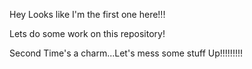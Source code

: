 Hey Looks like I'm the first one here!!!

Lets do some work on this repository!
 
 Second Time's a charm...Let's mess some stuff Up!!!!!!!!!

 <!-- This is KassieBob, working with AloysiousCarol.
 We're on the 2nd whole go 'round of this jish. -->